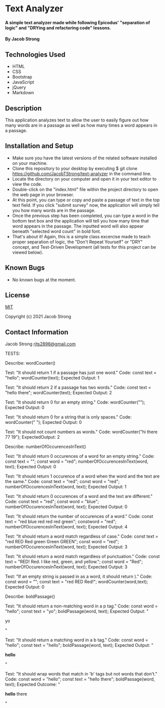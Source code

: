 # Text Analyzer

#### A simple text analyzer made while following Epicodus' "separation of logic" and "DRYing and refactoring code" lessons.

#### By Jacob Strong

## Technologies Used

* HTML
* CSS
* Bootstrap
* JavaScript
* jQuery
* Markdown

## Description

This application analyzes text to allow the user to easily figure out how many words are in a passage as well as how many times a word appears in a passage.

## Installation and Setup

* Make sure you have the latest versions of the related software installed on your machine.
* Clone this repository to your desktop by executing $ git clone https://github.com/JacobTStrong/text-analyzer in the command line.
* Locate the directory on your computer and open it in your text editor to view the code.
* Double-click on the "index.html" file within the project directory to open the web page in your browser.
* At this point, you can type or copy and paste a passage of text in the top text field. If you click "submit survey" now, the application will simply tell you how many words are in the passage.
* Once the previous step has been completed, you can type a word in the bottom text box and the application will tell you how many time that word appears in the passage. The inputted word will also appear beneath "selected word count" in bold font.
* That's about it! Again, this is a simple class excercise made to teach proper separation of logic, the "Don't Repeat Yourself" or "DRY" concept, and Test-Driven Development (all tests for this project can be viewed below).

## Known Bugs

* No known bugs at the moment.

## License

[MIT](https://en.wikipedia.org/wiki/MIT_License)

Copyright (c) 2021 Jacob Strong

## Contact Information

Jacob Strong <a href="mailto:rjts2896@gmail.com">rjts2896@gmail.com</a>

TESTS:

Describe: wordCounter()

Test: "It should return 1 if a passage has just one word."
Code:
const text = "hello";
wordCounter(text);
Expected Output: 1

Test: "It should return 2 if a passage has two words."
Code:
const text = "hello there";
wordCounter(text);
Expected Output: 2

Test: "It should return 0 for an empty string."
Code: wordCounter("");
Expected Output: 0

Test: "It should return 0 for a string that is only spaces."
Code:
wordCounter("             ");
Expected Output: 0

Test: "It should not count numbers as words."
Code:
wordCounter("hi there 77 19");
ExpectedOutput: 2

Describe: numberOfOccurencesInText()

Test: "It should return 0 occurences of a word for an empty string."
Code:
const text = "";
const word = "red";
numberOfOccurencesInText(word, text);
Expected Output: 0

Test: "It should return 1 occurence of a word when the word and the text are the same."
Code:
const text = "red";
const word = "red";
numberOfOccurencesInText(word, text);
Expected Output: 1

Test: "It should return 0 occurences of a word and the text are different."
Code:
const text = "red";
const word = "blue";
numberOfOccurencesInText(word, text);
Expected Output: 0

Test: "It should return the number of occurences of a word."
Code:
const text = "red blue red red red green";
constword = "red";
numberOfOccurencesInText(word, text);
Expected Output: 4

Test: "It should return a word match regardless of case."
Code:
const text = "red RED Red green Green GREEN";
const word = "red";
numberOfOccurencesInText(word, text);
Expected Output: 3

Test: "It should return a word match regardless of punctuation."
Code:
const text = "RED! Red. I like red, green, and yellow.";
const word = "Red";
numberOfOccurencesInText(word, text);
Expected Output: 3

Test: "If an empty string is passed in as a word, it should return )."
Code:
const word = "";
const text = "red RED Red!";
wordCounter(word,text);
Expected Output: 0

Describe: boldPassage()

Test: "It should return a non-matching word in a p tag."
Code:
const word = "hello";
const text = "yo";
boldPassage(word, text);
Expected Output: "<p>yo</p>"

Test: "It should return a matching word in a b tag."
Code:
const word = "hello";
const text = "hello";
boldPassage(word, text);
Expected Output: "<p><b>hello</b></p>"

Test: "It should wrap words that match in 'b' tags but not words that don't."
Code:
const word = "hello";
const text = "hello there";
boldPassage(word, text); 
Expected Outcome: "<p><b>hello</b> there</p>"
